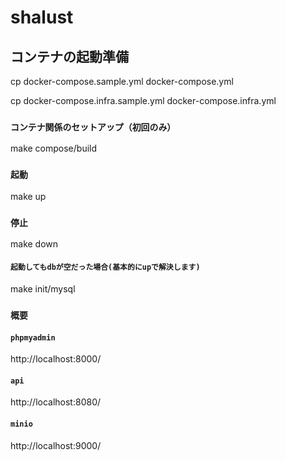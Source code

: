# shalust

## コンテナの起動準備

cp docker-compose.sample.yml docker-compose.yml

cp docker-compose.infra.sample.yml docker-compose.infra.yml

### `コンテナ関係のセットアップ（初回のみ）`

make compose/build

### `起動`
make up

### `停止`
make down

#### `起動してもdbが空だった場合(基本的にupで解決します)`
make init/mysql 




### `概要`

#### `phpmyadmin`
http://localhost:8000/

#### `api`
http://localhost:8080/

#### `minio`
http://localhost:9000/
